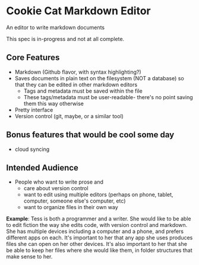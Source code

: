 # Cookie Cat Markdown Editor

An editor to write markdown documents

This spec is in-progress and not at all complete.

## Core Features

- Markdown (Github flavor, with syntax highlighting?)
- Saves documents in plain text on the filesystem (NOT a database) so that they can be edited in other markdown editors
    - Tags and metadata must be saved within the file
    - These tags/metadata must be user-readable- there's no point saving them this way otherwise
- Pretty interface
- Version control (git, maybe, or a similar tool)

## Bonus features that would be cool some day

- cloud syncing


## Intended Audience

- People who want to write prose and
  - care about version control
  - want to edit using multiple editors (perhaps on phone, tablet, computer, someone else's computer, etc)
  - want to organize files in their own way

**Example**: Tess is both a programmer and a writer. She would like to be able to edit fiction the way she edits code, with version control and markdown. She has multiple devices including a computer and a phone, and prefers different apps on each. It's important to her that any app she uses produces files she can open on her other devices. It's also important to her that she be able to keep her files where she would like them, in folder structures that make sense to her.
